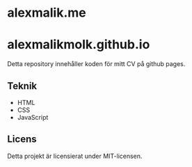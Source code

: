 # alexmalik.me
# alexmalikmolk.github.io

Detta repository innehåller koden för mitt CV på github pages.

## Teknik

- HTML
- CSS
- JavaScript

## Licens

Detta projekt är licensierat under MIT-licensen.
